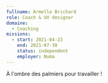 ```yaml
---
fullname: Armelle Brichard
role: Coach & UX designer 
domaine:
  - Coaching
missions:
  - start: 2021-04-23
    end: 2021-07-30
    status: independent
    employer: Numa
---
```


À l'ombre des palmiers pour travailler !
